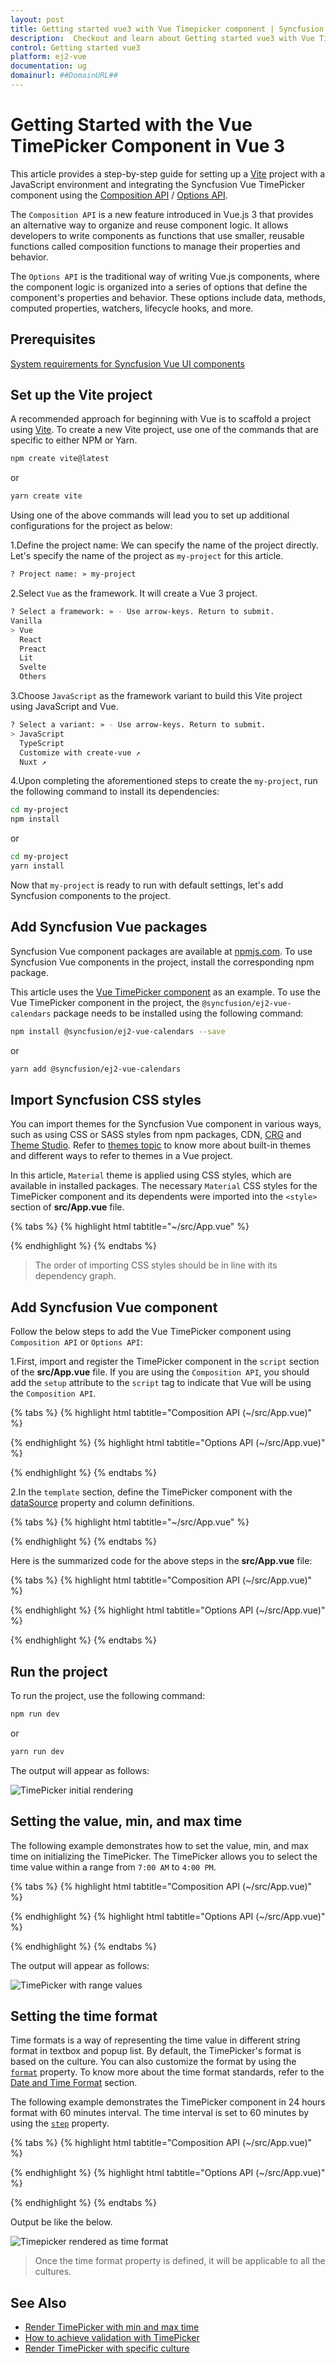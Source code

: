 ```yaml
---
layout: post
title: Getting started vue3 with Vue Timepicker component | Syncfusion
description:  Checkout and learn about Getting started vue3 with Vue Timepicker component of Syncfusion Essential JS 2 and more details.
control: Getting started vue3 
platform: ej2-vue
documentation: ug
domainurl: ##DomainURL##
---
```


# Getting Started with the Vue TimePicker Component in Vue 3

This article provides a step-by-step guide for setting up a [Vite](https://vitejs.dev/) project with a JavaScript environment and integrating the Syncfusion Vue TimePicker component using the [Composition API](https://vuejs.org/guide/introduction.html#composition-api) / [Options API](https://vuejs.org/guide/introduction.html#options-api).

The `Composition API` is a new feature introduced in Vue.js 3 that provides an alternative way to organize and reuse component logic. It allows developers to write components as functions that use smaller, reusable functions called composition functions to manage their properties and behavior.

The `Options API` is the traditional way of writing Vue.js components, where the component logic is organized into a series of options that define the component's properties and behavior. These options include data, methods, computed properties, watchers, lifecycle hooks, and more.

## Prerequisites

[System requirements for Syncfusion Vue UI components](https://ej2.syncfusion.com/vue/documentation/system-requirements/)

## Set up the Vite project

A recommended approach for beginning with Vue is to scaffold a project using [Vite](https://vitejs.dev/). To create a new Vite project, use one of the commands that are specific to either NPM or Yarn.

```bash
npm create vite@latest
```

or

```bash
yarn create vite
```

Using one of the above commands will lead you to set up additional configurations for the project as below:

1.Define the project name: We can specify the name of the project directly. Let's specify the name of the project as `my-project` for this article.

```bash
? Project name: » my-project
```

2.Select `Vue` as the framework. It will create a Vue 3 project.

```bash
? Select a framework: » - Use arrow-keys. Return to submit.
Vanilla
> Vue
  React
  Preact
  Lit
  Svelte
  Others
```

3.Choose `JavaScript` as the framework variant to build this Vite project using JavaScript and Vue.

```bash
? Select a variant: » - Use arrow-keys. Return to submit.
> JavaScript
  TypeScript
  Customize with create-vue ↗
  Nuxt ↗
```

4.Upon completing the aforementioned steps to create the `my-project`, run the following command to install its dependencies:

```bash
cd my-project
npm install
```

or

```bash
cd my-project
yarn install
```

Now that `my-project` is ready to run with default settings, let's add Syncfusion components to the project.

## Add Syncfusion Vue packages

Syncfusion Vue component packages are available at [npmjs.com](https://www.npmjs.com/search?q=ej2-vue). To use Syncfusion Vue components in the project, install the corresponding npm package.

This article uses the [Vue TimePicker component](https://www.syncfusion.com/vue-components/vue-timepicker) as an example. To use the Vue TimePicker component in the project, the `@syncfusion/ej2-vue-calendars` package needs to be installed using the following command:

```bash
npm install @syncfusion/ej2-vue-calendars --save
```

or

```bash
yarn add @syncfusion/ej2-vue-calendars
```

## Import Syncfusion CSS styles

You can import themes for the Syncfusion Vue component in various ways, such as using CSS or SASS styles from npm packages, CDN, [CRG](https://ej2.syncfusion.com/javascript/documentation/common/custom-resource-generator/) and [Theme Studio](https://ej2.syncfusion.com/vue/documentation/appearance/theme-studio/). Refer to [themes topic](https://ej2.syncfusion.com/vue/documentation/appearance/theme/) to know more about built-in themes and different ways to refer to themes in a Vue project.

In this article, `Material` theme is applied using CSS styles, which are available in installed packages. The necessary `Material` CSS styles for the TimePicker component and its dependents were imported into the `<style>` section of **src/App.vue** file.

{% tabs %}
{% highlight html tabtitle="~/src/App.vue" %}

<style>
  @import '../node_modules/@syncfusion/ej2-base/styles/material.css';
  @import '../node_modules/@syncfusion/ej2-inputs/styles/material.css';
  @import '../node_modules/@syncfusion/ej2-popups/styles/material.css';
  @import '../node_modules/@syncfusion/ej2-lists/styles/material.css';
  @import "../node_modules/@syncfusion/ej2-vue-calendars/styles/material.css";
</style>

{% endhighlight %}
{% endtabs %}

> The order of importing CSS styles should be in line with its dependency graph.

## Add Syncfusion Vue component

Follow the below steps to add the Vue TimePicker component using `Composition API` or `Options API`:

  1.First, import and register the TimePicker component in the `script` section of the **src/App.vue** file. If you are using the `Composition API`, you should add the `setup` attribute to the `script` tag to indicate that Vue will be using the `Composition API`.

{% tabs %}
{% highlight html tabtitle="Composition API (~/src/App.vue)" %}

<script setup>
  import { TimePickerComponent as EjsTimepicker } from "@syncfusion/ej2-vue-calendars";
</script>

{% endhighlight %}
{% highlight html tabtitle="Options API (~/src/App.vue)" %}

<script>
import { TimePickerComponent } from "@syncfusion/ej2-vue-calendars";
//Component registeration
export default {
    name: "App",
    components: {
        'ejs-timepicker' : TimePickerComponent
    }
}
</script>

{% endhighlight %}
{% endtabs %}

2.In the `template` section, define the TimePicker component with the [dataSource](https://ej2.syncfusion.com/vue/documentation/api/timepicker#datasource) property and column definitions.

{% tabs %}
{% highlight html tabtitle="~/src/App.vue" %}

<template>
    <div class="control_wrapper">
        <ejs-timepicker></ejs-timepicker>
    </div>
</template>

{% endhighlight %}
{% endtabs %}

Here is the summarized code for the above steps in the **src/App.vue** file:

{% tabs %}
{% highlight html tabtitle="Composition API (~/src/App.vue)" %}

<template>
    <div class="control_wrapper">
        <ejs-timepicker></ejs-timepicker>
    </div>
</template>
<script setup>
  import { TimePickerComponent as EjsTimepicker } from "@syncfusion/ej2-vue-calendars";
</script>
<style>
  @import '../node_modules/@syncfusion/ej2-base/styles/material.css';
  @import '../node_modules/@syncfusion/ej2-inputs/styles/material.css';
  @import '../node_modules/@syncfusion/ej2-popups/styles/material.css';
  @import '../node_modules/@syncfusion/ej2-lists/styles/material.css';
  @import "../node_modules/@syncfusion/ej2-vue-calendars/styles/material.css";
  .control_wrapper {
    max-width: 250px;
    margin: 0 auto;
  }
</style>

{% endhighlight %}
{% highlight html tabtitle="Options API (~/src/App.vue)" %}

<template>
    <div class="control_wrapper">
        <ejs-timepicker></ejs-timepicker>
    </div>
</template>
<script>
import { TimePickerComponent } from "@syncfusion/ej2-vue-calendars";
//Component registeration
export default {
    name: 'App',
    components: {
        "ejs-timepicker": TimePickerComponent
    }
}
</script>
<style>
  @import '../node_modules/@syncfusion/ej2-base/styles/material.css';
  @import '../node_modules/@syncfusion/ej2-inputs/styles/material.css';
  @import '../node_modules/@syncfusion/ej2-popups/styles/material.css';
  @import '../node_modules/@syncfusion/ej2-lists/styles/material.css';
  @import "../node_modules/@syncfusion/ej2-vue-calendars/styles/material.css";
  .control_wrapper {
    max-width: 250px;
    margin: 0 auto;
  }
</style>

{% endhighlight %}
{% endtabs %}

## Run the project

To run the project, use the following command:

```bash
npm run dev
```

or

```bash
yarn run dev
```

The output will appear as follows:

![TimePicker initial rendering](./images/time.png)

## Setting the value, min, and max time

The following example demonstrates how to set the value, min, and max time on initializing the TimePicker. The TimePicker allows you to select the time value within a range from `7:00 AM` to `4:00 PM`.

{% tabs %}
{% highlight html tabtitle="Composition API (~/src/App.vue)" %}

<template>
  <div id="app">
    <div class='wrapper'>
      <ejs-timepicker :min="data[0].minDate" :max="data[0].maxDate" :value="data[0].timeVal"></ejs-timepicker>
    </div>
  </div>
</template>
<script setup>
  import { TimePickerComponent as EjsTimepicker } from "@syncfusion/ej2-vue-calendars";
  const data = [{ minDate : new Date("05/07/2017 7:00 AM"),
                  maxDate : new Date("05/07/2017 4:00 PM"),
                  timeVal : new Date("05/27/2017 1:00 PM") }]
</script>
<style>
    @import '../node_modules/@syncfusion/ej2-base/styles/material.css';
    @import '../node_modules/@syncfusion/ej2-inputs/styles/material.css';
    @import '../node_modules/@syncfusion/ej2-popups/styles/material.css';
    @import '../node_modules/@syncfusion/ej2-lists/styles/material.css';
    @import "../node_modules/@syncfusion/ej2-vue-calendars/styles/material.css";
   .wrapper {
        max-width: 250px;
        margin: 0 auto;
    }
</style>

{% endhighlight %}
{% highlight html tabtitle="Options API (~/src/App.vue)" %}

<template>
  <div id="app">
    <div class='wrapper'>
      <ejs-timepicker :min="minDate" :max="maxDate" :value="timeVal"></ejs-timepicker>
    </div>
  </div>
</template>
<script>
import { TimePickerComponent } from "@syncfusion/ej2-vue-calendars";
//Component registeration
export default {
    name: 'App',
    components: {
        "ejs-timepicker": TimePickerComponent
    },
    data () {
        return {
            minDate : new Date("05/07/2017 7:00 AM"),
            maxDate : new Date("05/07/2017 4:00 PM"),
            timeVal : new Date("05/27/2017 1:00 PM")
        }
    }
}
</script>
<style>
    @import '../node_modules/@syncfusion/ej2-base/styles/material.css';
    @import '../node_modules/@syncfusion/ej2-inputs/styles/material.css';
    @import '../node_modules/@syncfusion/ej2-popups/styles/material.css';
    @import '../node_modules/@syncfusion/ej2-lists/styles/material.css';
    @import "../node_modules/@syncfusion/ej2-vue-calendars/styles/material.css";
   .wrapper {
        max-width: 250px;
        margin: 0 auto;
    }
</style>

{% endhighlight %}
{% endtabs %}

The output will appear as follows:

![TimePicker with range values](./images/range.png)

## Setting the time format

Time formats is a way of representing the time value in different string format in textbox and popup list. By default, the TimePicker's format is based on the culture. You can also customize the format by using the [`format`](https://ej2.syncfusion.com/vue/documentation/api/timepicker#format) property. To know more about the time format standards, refer to the [Date and Time Format](../common/internationalization#custom-formats) section.

The following example demonstrates the TimePicker component in 24 hours format with 60 minutes interval. The time interval is set to 60 minutes by using the [`step`](https://ej2.syncfusion.com/vue/documentation/api/timepicker#step-number) property.

{% tabs %}
{% highlight html tabtitle="Composition API (~/src/App.vue)" %}

<template>
    <div id="app">
        <div class='wrapper'>
            <ejs-timepicker :step="data[0].timeStep" :format="data[0].timeFormat" :value="data[0].timeVal"></ejs-timepicker>
     </div>
  </div>
</template>
<script setup>
  import { TimePickerComponent as EjsTimepicker } from "@syncfusion/ej2-vue-calendars";
  const data = [{ timeStep : 60,
                  timeFormat : 'HH:mm',
                  timeVal : new Date() }]
</script>
<style>
    @import '../node_modules/@syncfusion/ej2-base/styles/material.css';
    @import '../node_modules/@syncfusion/ej2-inputs/styles/material.css';
    @import '../node_modules/@syncfusion/ej2-popups/styles/material.css';
    @import '../node_modules/@syncfusion/ej2-lists/styles/material.css';
    @import "../node_modules/@syncfusion/ej2-vue-calendars/styles/material.css";
   .wrapper {
        max-width: 250px;
        margin: 0 auto;
    }
</style>

{% endhighlight %}
{% highlight html tabtitle="Options API (~/src/App.vue)" %}

<template>
    <div id="app">
        <div class='wrapper'>
            <ejs-timepicker :step="timeStep" :format="timeFormat" :value="timeVal"></ejs-timepicker>
     </div>
  </div>
</template>
<script>
import { TimePickerComponent } from "@syncfusion/ej2-vue-calendars";
//Component registeration
export default {
    name: 'App',
    components: {
        "ejs-timepicker": TimePickerComponent
    },
    data () {
        return {
            timeStep : 60,
            timeFormat : 'HH:mm',
            timeVal : new Date()
        }
    }
}
</script>
<style>
    @import '../node_modules/@syncfusion/ej2-base/styles/material.css';
    @import '../node_modules/@syncfusion/ej2-inputs/styles/material.css';
    @import '../node_modules/@syncfusion/ej2-popups/styles/material.css';
    @import '../node_modules/@syncfusion/ej2-lists/styles/material.css';
    @import "../node_modules/@syncfusion/ej2-vue-calendars/styles/material.css";
   .wrapper {
        max-width: 250px;
        margin: 0 auto;
    }
</style>

{% endhighlight %}
{% endtabs %}

Output be like the below.

![Timepicker rendered as time format](./images/format.png)

> Once the time format property is defined, it will be applicable to all the cultures.

## See Also

* [Render TimePicker with min and max time](./time-range)
* [How to achieve validation with TimePicker](./how-to/client-side-validation-using-form-validator)
* [Render TimePicker with specific culture](./globalization)